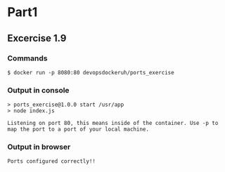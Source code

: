 # Part1
## Excercise 1.9

### Commands
```
$ docker run -p 8080:80 devopsdockeruh/ports_exercise
```

### Output in console
```
> ports_exercise@1.0.0 start /usr/app
> node index.js

Listening on port 80, this means inside of the container. Use -p to map the port to a port of your local machine.
```

### Output in browser
```
Ports configured correctly!!
```
